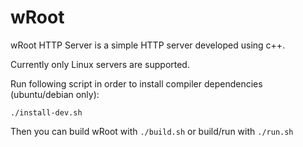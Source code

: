 # wRoot
wRoot HTTP Server is a simple HTTP server developed using c++.

Currently only Linux servers are supported.

Run following script in order to install compiler dependencies (ubuntu/debian only):

```./install-dev.sh```

Then you can build wRoot with ```./build.sh``` or build/run with ```./run.sh```
